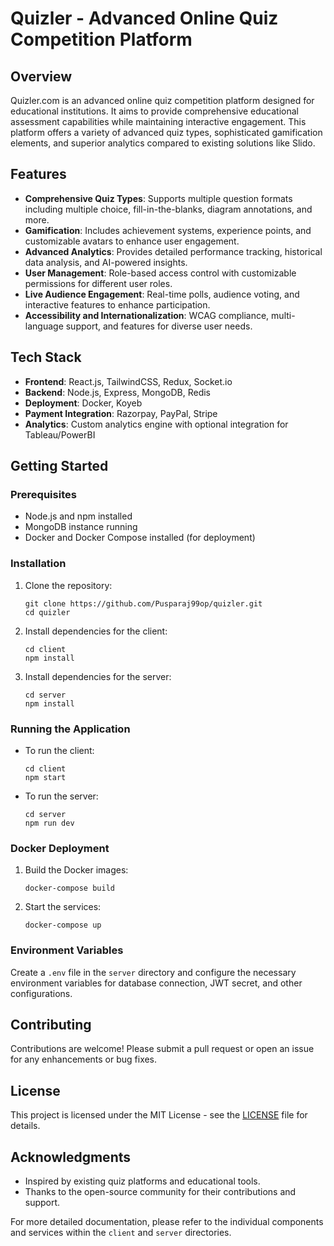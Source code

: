 # Quizler - Advanced Online Quiz Competition Platform

## Overview
Quizler.com is an advanced online quiz competition platform designed for educational institutions. It aims to provide comprehensive educational assessment capabilities while maintaining interactive engagement. This platform offers a variety of advanced quiz types, sophisticated gamification elements, and superior analytics compared to existing solutions like Slido.

## Features
- **Comprehensive Quiz Types**: Supports multiple question formats including multiple choice, fill-in-the-blanks, diagram annotations, and more.
- **Gamification**: Includes achievement systems, experience points, and customizable avatars to enhance user engagement.
- **Advanced Analytics**: Provides detailed performance tracking, historical data analysis, and AI-powered insights.
- **User Management**: Role-based access control with customizable permissions for different user roles.
- **Live Audience Engagement**: Real-time polls, audience voting, and interactive features to enhance participation.
- **Accessibility and Internationalization**: WCAG compliance, multi-language support, and features for diverse user needs.

## Tech Stack
- **Frontend**: React.js, TailwindCSS, Redux, Socket.io
- **Backend**: Node.js, Express, MongoDB, Redis
- **Deployment**: Docker, Koyeb
- **Payment Integration**: Razorpay, PayPal, Stripe
- **Analytics**: Custom analytics engine with optional integration for Tableau/PowerBI

## Getting Started

### Prerequisites
- Node.js and npm installed
- MongoDB instance running
- Docker and Docker Compose installed (for deployment)

### Installation
1. Clone the repository:
   ```
   git clone https://github.com/Pusparaj99op/quizler.git
   cd quizler
   ```

2. Install dependencies for the client:
   ```
   cd client
   npm install
   ```

3. Install dependencies for the server:
   ```
   cd server
   npm install
   ```

### Running the Application
- To run the client:
  ```
  cd client
  npm start
  ```

- To run the server:
  ```
  cd server
  npm run dev
  ```

### Docker Deployment
1. Build the Docker images:
   ```
   docker-compose build
   ```

2. Start the services:
   ```
   docker-compose up
   ```

### Environment Variables
Create a `.env` file in the `server` directory and configure the necessary environment variables for database connection, JWT secret, and other configurations.

## Contributing
Contributions are welcome! Please submit a pull request or open an issue for any enhancements or bug fixes.

## License
This project is licensed under the MIT License - see the [LICENSE](LICENSE) file for details.

## Acknowledgments
- Inspired by existing quiz platforms and educational tools.
- Thanks to the open-source community for their contributions and support.

For more detailed documentation, please refer to the individual components and services within the `client` and `server` directories.